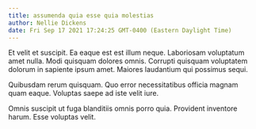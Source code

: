 ```yaml
---
title: assumenda quia esse quia molestias
author: Nellie Dickens
date: Fri Sep 17 2021 17:24:25 GMT-0400 (Eastern Daylight Time)
---
```

Et velit et suscipit. Ea eaque est est illum neque. Laboriosam voluptatum amet nulla. Modi quisquam dolores omnis. Corrupti quisquam voluptatem dolorum in sapiente ipsum amet. Maiores laudantium qui possimus sequi.

 Quibusdam rerum quisquam. Quo error necessitatibus officia magnam quam eaque. Voluptas saepe ad iste velit iure.

 Omnis suscipit ut fuga blanditiis omnis porro quia. Provident inventore harum. Esse voluptas velit.